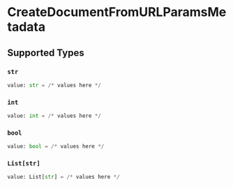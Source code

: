 # CreateDocumentFromURLParamsMetadata


## Supported Types

### `str`

```python
value: str = /* values here */
```

### `int`

```python
value: int = /* values here */
```

### `bool`

```python
value: bool = /* values here */
```

### `List[str]`

```python
value: List[str] = /* values here */
```


